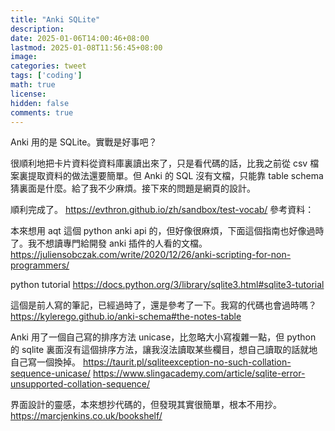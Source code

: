 ```yaml
---
title: "Anki SQLite"
description: 
date: 2025-01-06T14:00:46+08:00
lastmod: 2025-01-08T11:56:45+08:00
image: 
categories: tweet
tags: ['coding']
math: true
license: 
hidden: false
comments: true
---
```


Anki 用的是 SQLite。實戰是好事吧？

很順利地把卡片資料從資料庫裏讀出來了，只是看代碼的話，比我之前從 csv 檔案裏提取資料的做法還要簡單。但 Anki 的 SQL 沒有文檔，只能靠 table schema 猜裏面是什麼。給了我不少麻煩。接下來的問題是網頁的設計。

順利完成了。
https://evthron.github.io/zh/sandbox/test-vocab/
參考資料：

本來想用 aqt 這個 python anki api 的，但好像很麻煩，下面這個指南也好像過時了。我不想讀專門給開發 anki 插件的人看的文檔。
https://juliensobczak.com/write/2020/12/26/anki-scripting-for-non-programmers/

python tutorial
https://docs.python.org/3/library/sqlite3.html#sqlite3-tutorial

這個是前人寫的筆記，已經過時了，還是參考了一下。我寫的代碼也會過時嗎？
https://kylerego.github.io/anki-schema#the-notes-table

Anki 用了一個自己寫的排序方法 unicase，比忽略大小寫複雜一點，但 python 的 sqlite 裏面沒有這個排序方法，讓我沒法讀取某些欄目，想自己讀取的話就地自己寫一個換掉。
https://taurit.pl/sqliteexception-no-such-collation-sequence-unicase/
https://www.slingacademy.com/article/sqlite-error-unsupported-collation-sequence/

界面設計的靈感，本來想抄代碼的，但發現其實很簡單，根本不用抄。
https://marcjenkins.co.uk/bookshelf/

